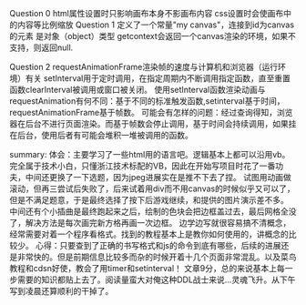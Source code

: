 Question 0
html属性设置时只影响画布本身不影画布内容
css设置时会使画布中的内容等比例缩放
Question 1
定义了一个常量"my canvas"，连接到id为canvas的元素
是对象（object）类型
getcontext会返回一个canvas渲染的环境，如果不支持，则返回null.

Question 2
requestAnimationFrame渲染帧的速度与计算机和浏览器（运行环境）有关
setInterval用于定时调用，在指定周期内不断调用指定函数，直至重置函数clearInterval被调用或窗口被关闭。
 使用setInterval函数渲染动画与requestAnimation有何不同：基于不同的标准触发函数,setinterval基于时间，requestAnimationFrame基于帧数。
 可能会有怎样的问题：经过查询得知，浏览器在后台不进行页面渲染。而基于帧数会停止调用，基于时间会持续调用，如果挂在后台，使用后者有可能会堆积一堆被调用的函数。


summary:
体会：主要学习了一些html用的语言吧。逻辑基本上都可以沿用vb。
完全属于技术小白，只懂浙江技术标配的VB，因此在开始写项目时花了一番功夫，中间还更换了一下选题，因为jpeg进展实在是推不下去了捏。
试图用动画做滚动，但再三尝试后失败了，后来试着用div而不用canvas的时候似乎又可以了，但是不满足题意，于是最终选择了按下后游戏继续，和提供的图片演示差不多。
中间还有个小插曲是最终跑起来之后，绘制的色块会把边框盖过去，最后网格全没了，解决方法是每次画完新方格再画一次边框。
边学边写就很容易搞不清概念，经常需要对着一个程序看格式。找到的教程基本上是教你如何使用的，讲概念的比较少。
心得：只要查到了正确的书写格式和js的命令到底有哪些，后续的进展还是非常快的。但是前期信息比较多而杂的时候开着十几个页面非常混乱。以及菜鸟教程和cdsn好使，教会了用timer和setinterval！
文章9分，总的来说基本上每一步需要的知识都贴上去了。阅读量蛮大对俺这种DDL战士来说…灵魂飞升。从下午写到凌晨还算顺利的干掉了。

	
